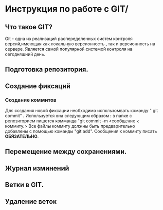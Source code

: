 # Инструкция по работе с GIT/

## Что такое GIT?
Git - одна из реализаций распеределенных систем контроля версий,имеющая как локальную версионность , так и версионность на сервере.
Является самой популярной системой контроля на сегодняшний день.
## Подготовка репозитория.

## Создание фиксаций

### Создание коммитов

Для создания новой фиксации необходимо использомвать команду " git commit" . Используется она следующим образом : в папке с репозиторием пишется комманда "git commit -m <сообщение к коммиту.> Все файлы коммиту должны быть предварительно добавлены с помощью команды "git add". Сообщения к коммиту писать **ОБЯЗАТЕЛЬНО**.

## Перемещение между сохранениями.

## Журнал изминений

## Ветки в GIT.

##

##

## Удаление веток

